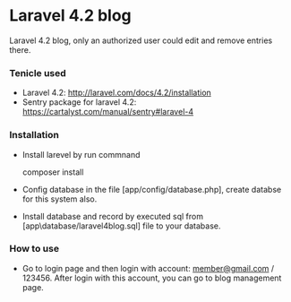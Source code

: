 # Laravel 4.2 blog

Laravel 4.2 blog, only an authorized user could edit and remove entries there.

### Tenicle used
- Laravel 4.2: http://laravel.com/docs/4.2/installation 
- Sentry package for laravel 4.2: https://cartalyst.com/manual/sentry#laravel-4

### Installation

- Install larevel by run commnand

    composer install

- Config database in the file [app/config/database.php], create databse for this system also.

- Install database and record by executed sql from [app\database/laravel4blog.sql] file to your database.

### How to use

- Go to login page and then login with account: member@gmail.com / 123456. After login with this account, you can go to blog management page.
